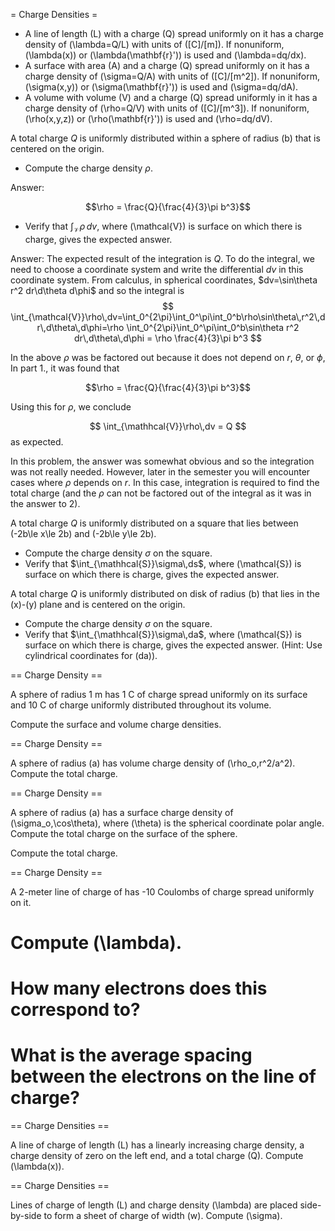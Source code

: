 = Charge Densities =

* A line of length \(L\) with a charge \(Q\) spread uniformly on it has a charge density of \(\lambda=Q/L\) with units of \([C]/[m]\).  If nonuniform, \(\lambda(x)\) or \(\lambda(\mathbf{r}')\) is used and \(\lambda=dq/dx\).
* A surface with area \(A\) and a charge \(Q\) spread uniformly on it has a charge density of \(\sigma=Q/A\) with units of \([C]/[m^2]\). If nonuniform, \(\sigma(x,y)\) or \(\sigma(\mathbf{r}')\) is used and \(\sigma=dq/dA\).
* A volume with volume \(V\) and a charge \(Q\) spread uniformly in it has a charge density of \(\rho=Q/V\) with units of \([C]/[m^3]\). If nonuniform, \(\rho(x,y,z)\) or \(\rho(\mathbf{r}')\) is used and \(\rho=dq/dV\).

A total charge $Q$ is uniformly distributed within a sphere of radius \(b\) that is centered on the origin.

* Compute the charge density $\rho$.

Answer: 

$$\rho = \frac{Q}{\frac{4}{3}\pi b^3}$$

* Verify that $\int_{\mathcal{V}}\rho\,dv$, where \(\mathcal{V}\) is surface on which there is charge, gives the expected answer.

Answer: The expected result of the integration is $Q$. To do the integral, we need to choose a coordinate system and write the differential $dv$ in this coordinate system. From calculus, in spherical coordinates, $dv=\sin\theta r^2 dr\d\theta d\phi$ and so the integral is
$$
\int_{\mathcal{V}}\rho\,dv=\int_0^{2\pi}\int_0^\pi\int_0^b\rho\sin\theta\,r^2\,dr\,d\theta\,d\phi=\rho \int_0^{2\pi}\int_0^\pi\int_0^b\sin\theta r^2 dr\,d\theta\,d\phi = \rho \frac{4}{3}\pi b^3
$$

In the above $\rho$ was be factored out because it does not depend on $r$, $\theta$, or $\phi$, In part 1., it was found that 

$$\rho = \frac{Q}{\frac{4}{3}\pi b^3}$$

Using this for $\rho$, we conclude

$$
\int_{\mathhcal{V}}\rho\,dv = Q
$$
as expected.

In this problem, the answer was somewhat obvious and so the integration was not really needed. However, later in the semester you will encounter cases where $\rho$ depends on $r$. In this case, integration is required to find the total charge (and the $\rho$ can not be factored out of the integral as it was in the answer to 2).

A total charge $Q$ is uniformly distributed on a square that lies between \(-2b\le x\le 2b\) and \(-2b\le y\le 2b\).

* Compute the charge density $\sigma$ on the square.
* Verify that $\int_{\mathhcal{S}}\sigma\,ds$, where \(\mathcal{S}\) is surface on which there is charge, gives the expected answer.

A total charge $Q$ is uniformly distributed on disk of radius \(b\) that lies in the \(x\)-\(y\) plane and is centered on the origin.

* Compute the charge density $\sigma$ on the square.
* Verify that $\int_{\mathhcal{S}}\sigma\,da$, where \(\mathcal{S}\) is surface on which there is charge, gives the expected answer. (Hint: Use cylindrical coordinates for \(da\)).

== Charge Density ==

A sphere of radius 1 m has 1 C of charge spread uniformly on its surface and 10 C of charge uniformly distributed throughout its volume.

Compute the surface and volume charge densities.

== Charge Density ==

A sphere of radius \(a\) has volume charge density of \(\rho_o\,r^2/a^2\). Compute the total charge.

== Charge Density ==

A sphere of radius \(a\) has a surface charge density of \(\sigma_o\,\cos\theta\), where \(\theta\) is the spherical coordinate polar angle. Compute the total charge on the surface of the sphere.

Compute the total charge.

== Charge Density ==

A 2-meter line of charge of has -10 Coulombs of charge spread uniformly on it.  

# Compute \(\lambda\).
# How many electrons does this correspond to?
# What is the average spacing between the electrons on the line of charge?

== Charge Densities ==

A line of charge of length \(L\) has a linearly increasing charge density, a charge density of zero on the left end, and a total charge \(Q\).  Compute \(\lambda(x)\).

== Charge Densities ==

Lines of charge of length \(L\) and charge density \(\lambda\) are placed side-by-side to form a sheet of charge of width \(w\).  Compute \(\sigma\).
